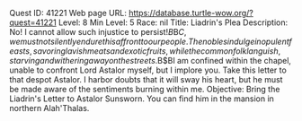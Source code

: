 Quest ID: 41221
Web page URL: https://database.turtle-wow.org/?quest=41221
Level: 8
Min Level: 5
Race: nil
Title: Liadrin's Plea
Description: No! I cannot allow such injustice to persist!$B$B$C, we must not silently endure this affront to our people. The nobles indulge in opulent feasts, savoring lavish meats and exotic fruits, while the common folk languish, starving and withering away on the streets.$B$BI am confined within the chapel, unable to confront Lord Astalor myself, but I implore you. Take this letter to that despot Astalor. I harbor doubts that it will sway his heart, but he must be made aware of the sentiments burning within me.
Objective: Bring the Liadrin's Letter to Astalor Sunsworn. You can find him in the mansion in northern Alah'Thalas.
